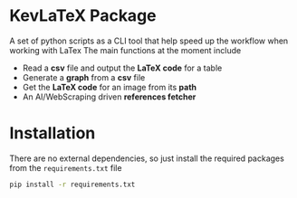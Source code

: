 # KevLaTeX Package

A set of python scripts as a CLI tool that help speed up the workflow when working with LaTex The main functions at the moment include

- Read a **csv** file and output the **LaTeX code** for a table
- Generate a **graph** from a **csv** file
- Get the **LaTeX code** for an image from its **path**
- An AI/WebScraping driven **references fetcher**

# Installation

There are no external dependencies, so just install the required packages from the `requirements.txt` file

```bash
pip install -r requirements.txt
```
